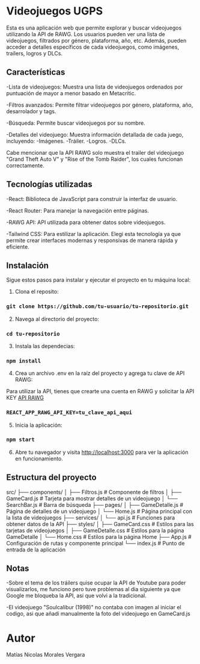# Videojuegos UGPS

Esta es una aplicación web que permite explorar y buscar videojuegos utilizando la API de RAWG. Los usuarios pueden ver
una lista de videojuegos, filtrados por género, plataforma, año, etc. Además, pueden acceder a detalles específicos de
cada videojuegos, como imágenes, traílers, logros y DLCs.

## Características

-Lista de videojuegos: Muestra una lista de videojuegos ordenados por puntuación de mayor a menor basado en Metacritic.

-Filtros avanzados: Permite filtrar videojuegos por género, plataforma, año, desarrolador y tags.

-Búsqueda: Permite buscar videojuegos por su nombre.

-Detalles del videojuego: Muestra información detallada de cada juego, incluyendo:
    -Imágenes.
    -Tráiler.
    -Logros.
    -DLCs.

Cabe mencionar que la API RAWG solo muestra el trailer del videojuego "Grand Theft Auto V" y "Rise of the Tomb Raider", los
cuales funcionan correctamente.

## Tecnologías utilizadas

-React: Biblioteca de JavaScript para construir la interfaz de usuario.

-React Router: Para manejar la navegación entre páginas.

-RAWG API: API utilizada para obtener datos sobre videojuegos.

-Tailwind CSS: Para estilizar la aplicación. Elegi esta tecnología ya que permite crear
interfaces modernas y responsivas de manera rápida y eficiente.

## Instalación

Sigue estos pasos para instalar y ejecutar el proyecto en tu máquina local:

1. Clona el reposito:

### `git clone https://github.com/tu-usuario/tu-repositorio.git`

2. Navega al directorio del proyecto:

### `cd tu-repositorio`

3. Instala las dependecias:

### `npm install`

4. Crea un archivo .env en la raíz del proyecto y agrega tu clave de API RAWG:

Para utilizar la API, tienes que crearte una cuenta en RAWG y solicitar la API KEY [API RAWG](https://rawg.io/apidocs)

### `REACT_APP_RAWG_API_KEY=tu_clave_api_aqui`

5. Inicia la aplicación:

### `npm start`

6. Abre tu navegador y visita [http://localhost:3000](http://localhost:3000) para ver la aplicación en funcionamiento.

## Estructura del proyecto

src/
├── components/
│ ├── Filtros.js # Componente de filtros
│ ├── GameCard.js # Tarjeta para mostrar detalles de un videojuego
│ └── SearchBar.js # Barra de búsqueda
├── pages/
│ ├── GameDetalle.js # Página de detalles de un videojuego
│ └── Home.js # Página principal con la lista de videojuegos
├── services/
│ └── api.js # Funciones para obtener datos de la API
├── styles/
│ ├── GameCard.css # Estilos para las tarjetas de videojuegos
│ ├── GameDetalle.css # Estilos para la página GameDetalle
│ └── Home.css # Estilos para la página Home
├── App.js # Configuración de rutas y componente principal
└── index.js # Punto de entrada de la aplicación

## Notas

-Sobre el tema de los tráilers quise ocupar la API de Youtube para poder visualizarlos, me funciono pero
tuve problemas al dia siguiente ya que Google me bloqueba la API, asi que volvi a la tradicional.

-El videojuego "Soulcalibur (1998)" no contaba con imagen al iniciar el codigo, asi que añadi
manualmente la foto del videojuego en GameCard.js

# Autor

Matías Nicolas Morales Vergara

